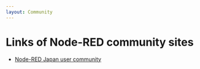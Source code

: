 ```yaml
---
layout: Community
---
```


# Links of Node-RED community sites

 - [Node-RED Japan user community](https://nodered.jp/)
